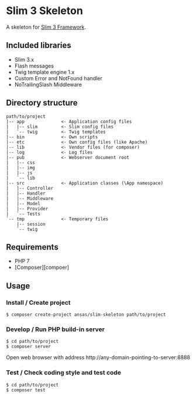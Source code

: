 # Slim 3 Skeleton

A skeleton for [Slim 3 Framework](http://slimframework.com/).

## Included libraries
* Slim 3.x
 * Flash messages
 * Twig template engine 1.x
 * Custom Error and NotFound handler
 * NoTrailingSlash Middleware

## Directory structure
```
path/to/project
|-- app              <- Application config files
|   |-- slim         <- Slim config files
|   `-- twig         <- Twig templates
|-- bin              <- Own scripts
|-- etc              <- Own config files (like Apache)
|-- lib              <- Vendor files (for composer)
|-- log              <- Log files
|-- pub              <- Webserver document root
|   |-- css
|   |-- img
|   |-- js
|   `-- lib
|-- src              <- Application classes (\App namespace)
|   |-- Controller
|   |-- Handler
|   |-- Middleware
|   |-- Model
|   |-- Provider
|   `-- Tests
`-- tmp              <- Temporary files
    |-- session
    `-- twig
```

## Requirements

* PHP 7
* [Composer][compoer]

## Usage

### Install / Create project

```shell
$ composer create-project ansas/slim-skeleton path/to/project
```

### Develop / Run PHP build-in server

```shell
$ cd path/to/project
$ composer server
```
Open web browser with address http://any-domain-pointing-to-server:8888

### Test / Check coding style and test code

```shell
$ cd path/to/project
$ composer test
```
